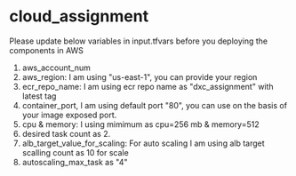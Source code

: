 # cloud_assignment

Please update below variables in input.tfvars before you deploying the components in AWS

1. aws_account_num
2. aws_region: I am using "us-east-1", you can provide your region
3. ecr_repo_name: I am using ecr repo name as "dxc_assignment" with latest tag 
4. container_port, I am using default port "80", you can use on the basis of your image exposed port.
5. cpu & memory: I using mimimum as cpu=256 mb & memory=512
6. desired task count as 2.
7. alb_target_value_for_scaling: For auto scaling I am using alb target scalling count as 10 for scale
8. autoscaling_max_task as "4"



